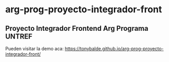 # arg-prog-proyecto-integrador-front
 <h2>Proyecto Integrador Frontend Arg Programa UNTREF</h2>
 
Pueden visitar la demo aca: https://tonybalde.github.io/arg-prog-proyecto-integrador-front/
